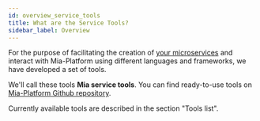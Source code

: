 ```yaml
---
id: overview_service_tools
title: What are the Service Tools?
sidebar_label: Overview
---
```

For the purpose of facilitating the creation of [your microservices](./../development_suite/api-console/api-design/plugin_baas_4.md) and interact with Mia-Platform using different languages and frameworks, we have developed a set of tools.

We'll call these tools **Mia service tools**. You can find ready-to-use tools on [Mia-Platform Github repository](https://github.com/mia-platform).

Currently available tools are described in the section "Tools list".
